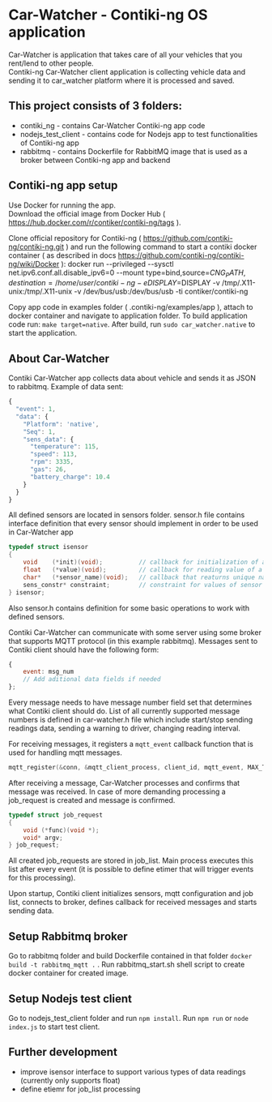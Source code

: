 # Car-Watcher - Contiki-ng OS application
Car-Watcher is application that takes care of all your vehicles that you rent/lend to other people.  
Contiki-ng Car-Watcher client application is collecting vehicle data and sending it to car_watcher platform where it is processed and saved.  


## This project consists of 3 folders:  
- contiki_ng - contains Car-Watcher Contiki-ng app code
- nodejs_test_client - contains code for Nodejs app to test functionalities of Contiki-ng app
- rabbitmq - contains Dockerfile for RabbitMQ image that is used as a broker between Contiki-ng app and backend

## Contiki-ng app setup
Use Docker for running the app.  
Download the official image from Docker Hub ( https://hub.docker.com/r/contiker/contiki-ng/tags ).

Clone official repository for Contiki-ng ( https://github.com/contiki-ng/contiki-ng.git ) and run the following command to start a contiki docker container ( as described in docs https://github.com/contiki-ng/contiki-ng/wiki/Docker ): docker run --privileged --sysctl net.ipv6.conf.all.disable_ipv6=0 --mount type=bind,source=$CNG_PATH,destination=/home/user/contiki-ng -e DISPLAY=$DISPLAY -v /tmp/.X11-unix:/tmp/.X11-unix -v /dev/bus/usb:/dev/bus/usb -ti contiker/contiki-ng  

Copy app code in examples folder ( .contiki-ng/examples/app ), attach to docker container and navigate to application folder. To build application code run: `make target=native`. After build, run `sudo car_watcher.native` to start the application.

## About Car-Watcher
Contiki Car-Watcher app collects data about vehicle and sends it as JSON to rabbitmq. Example of data sent:  
```js
{
  "event": 1,
  "data": {
    "Platform": 'native',
    "Seq": 1,
    "sens_data": {
      "temperature": 115,
      "speed": 113,
      "rpm": 3335,
      "gas": 26,
      "battery_charge": 10.4
    }
  }
}
```
All defined sensors are located in sensors folder. sensor.h file contains interface definition that every sensor should implement in order to be used in Car-Watcher app
```cpp
typedef struct isensor
{
    void    (*init)(void);          // callback for initialization of a sensor
    float   (*value)(void);         // callback for reading value of a sensor
    char*   (*sensor_name)(void);   // callback that reaturns unique name of a sensor in a system
    sens_constr* constraint;        // constraint for values of sensor reading 
} isensor;
```
Also sensor.h contains definition for some basic operations to work with defined sensors.

Contiki Car-Watcher can communicate with some server using some broker that supports MQTT protocol (in this example rabbitmq). Messages sent to Contiki client should have the following form: 
```js
{
    event: msg_num
    // Add aditional data fields if needed
};
```
Every message needs to have message number field set that determines what Contiki client should do. List of all currently supported message numbers is defined in car-watcher.h file which include start/stop sending readings data, sending a warning to driver, changing reading interval.

For receiving messages, it registers a `mqtt_event` callback function that is used for handling mqtt messages.
```cpp
mqtt_register(&conn, &mqtt_client_process, client_id, mqtt_event, MAX_TCP_SEGMENT_SIZE);
```

After receiving a message, Car-Watcher processes and confirms that message was received. In case of more demanding processing a job_request is created and message is confirmed. 
```cpp
typedef struct job_request
{
    void (*func)(void *);
    void* argv;
} job_request;
```
All created job_requests are stored in job_list. Main process executes this list after every event (it is possible to define etimer that will trigger events for this processing).

Upon startup, Contiki client initializes  sensors, mqtt configuration and job list, connects to broker, defines callback for received messages and starts sending data.

## Setup Rabbitmq broker
Go to rabbitmq folder and build Dockerfile contained in that folder `docker build -t rabbitmq_mqtt .` .
Run rabbitmq_start.sh shell script to create docker container for created image.

## Setup Nodejs test client
Go to nodejs_test_client folder and run `npm install`.
Run `npm run` or `node index.js` to start test client.

## Further development
- improve isensor interface to support various types of data readings (currently only supports float)
- define etiemr for job_list processing